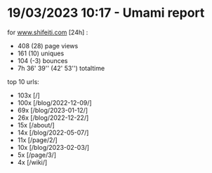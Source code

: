 # 19/03/2023 10:17 - Umami report
for www.shifeiti.com [24h] :

 - 408 (28) page views
 - 161 (10) uniques
 - 104 (-3) bounces
 - 7h 36' 39'' (42' 53'') totaltime


top 10 urls:
 - 103x [/]
 - 100x [/blog/2022-12-09/]
 - 69x [/blog/2023-01-12/]
 - 26x [/blog/2022-12-22/]
 - 15x [/about/]
 - 14x [/blog/2022-05-07/]
 - 11x [/page/2/]
 - 10x [/blog/2023-02-03/]
 - 5x [/page/3/]
 - 4x [/wiki/]


